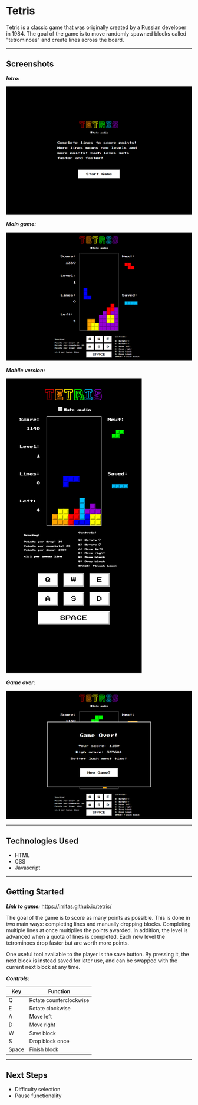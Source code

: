 Tetris
======

Tetris is a classic game that was originally created by a Russian developer in 1984. The goal of the game is to move randomly spawned blocks called "tetrominoes" and create lines across the board.

___

Screenshots
-----------

**_Intro:_**

![](https://github.com/irritas/tetris/blob/master/images/intro.PNG "Intro Screen")

**_Main game:_**

![](https://github.com/irritas/tetris/blob/master/images/gamenormal.PNG "Main Game")

**_Mobile version:_**

![](https://github.com/irritas/tetris/blob/master/images/gamemobile.PNG "Mobile Vesion")

**_Game over:_**

![](https://github.com/irritas/tetris/blob/master/images/gameover.PNG "Game Over")

___

Technologies Used
-----------------

* HTML
* CSS
* Javascript

___

Getting Started
---------------

**_Link to game:_** https://irritas.github.io/tetris/

The goal of the game is to score as many points as possible. This is done in two main ways: completing lines and manually dropping blocks. Completing multiple lines at once multiplies the points awarded. In addition, the level is advanced when a quota of lines is completed. Each new level the tetrominoes drop faster but are worth more points.

One useful tool available to the player is the save button. By pressing it, the next block is instead saved for later use, and can be swapped with the current next block at any time.

**_Controls:_**

| Key   | Function                |
| ----- | ----------------------- |
| Q     | Rotate counterclockwise |
| E     | Rotate clockwise        |
| A     | Move left               |
| D     | Move right              |
| W     | Save block              |
| S     | Drop block once         |
| Space | Finish block            |

___

Next Steps
----------

* Difficulty selection
* Pause functionality
